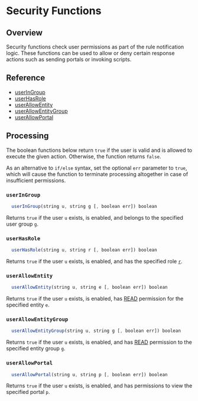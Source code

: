 # Security Functions

## Overview

Security functions check user permissions as part of the rule notification logic. These functions can be used to allow or deny certain response actions such as sending portals or invoking scripts.

## Reference

* [userInGroup](#useringroup)
* [userHasRole](#userhasrole)
* [userAllowEntity](#userallowentity)
* [userAllowEntityGroup](#userallowentitygroup)
* [userAllowPortal](#userallowportal)

## Processing

The boolean functions below return `true` if the user is valid and is allowed to execute the given action. Otherwise, the function returns `false`. 

As an alternative to `if/else` syntax, set the optional `err` parameter to `true`, which will cause the function to terminate processing altogether in case of insufficient permissions.

### `userInGroup`

```javascript
  userInGroup(string u, string g [, boolean err]) boolean
```
Returns `true` if the user `u` exists, is enabled, and belongs to the specified user group `g`.

### `userHasRole`

```javascript
  userHasRole(string u, string r [, boolean err]) boolean
```
Returns `true` if the user `u` exists, is enabled, and has the specified role [`r`](../administration/user-authorization.md#role-based-access-control).

### `userAllowEntity`

```javascript
  userAllowEntity(string u, string e [, boolean err]) boolean
```
Returns `true` if the user `u` exists, is enabled, has [READ](../administration/user-authorization.md#entity-permissions) permission for the specified entity `e`.

### `userAllowEntityGroup`

```javascript
  userAllowEntityGroup(string u, string g [, boolean err]) boolean
```
Returns `true` if the user `u` exists, is enabled, and has [READ](../administration/user-authorization.md#entity-permissions) permission to the specified entity group `g`.

### `userAllowPortal`

```javascript
  userAllowPortal(string u, string p [, boolean err]) boolean
```
Returns `true` if the user `u` exists, is enabled, and has permissions to view the specified portal `p`.
